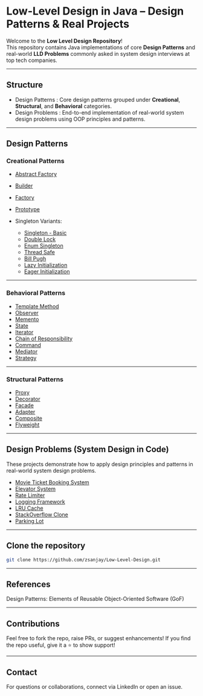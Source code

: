 # Low-Level Design in Java – Design Patterns & Real Projects 

Welcome to the **Low Level Design Repository**!  
This repository contains Java implementations of core **Design Patterns** and real-world **LLD Problems** commonly asked in system design interviews at top tech companies.

---

## Structure

- Design Patterns : Core design patterns grouped under **Creational**, **Structural**, and **Behavioral** categories.
- Design Problems : End-to-end implementation of real-world system design problems using OOP principles and patterns.

---

## Design Patterns

### Creational Patterns

- [Abstract Factory](https://github.com/zsanjay/Low-Level-Design/tree/main/src/main/java/org/sanjay/lld/design/patterns/creational/abstractfactory)
- [Builder](https://github.com/zsanjay/Low-Level-Design/tree/main/src/main/java/org/sanjay/lld/design/patterns/creational/builder)
- [Factory](https://github.com/zsanjay/Low-Level-Design/tree/main/src/main/java/org/sanjay/lld/design/patterns/creational/factory)
- [Prototype](https://github.com/zsanjay/Low-Level-Design/tree/main/src/main/java/org/sanjay/lld/design/patterns/creational/prototype)
  
- Singleton Variants:
  - [Singleton - Basic](https://github.com/zsanjay/Low-Level-Design/tree/main/src/main/java/org/sanjay/lld/design/patterns/creational/singleton)
  - [Double Lock](https://github.com/zsanjay/Low-Level-Design/tree/main/src/main/java/org/sanjay/lld/design/patterns/creational/singleton/doubleLock)
  - [Enum Singleton](https://github.com/zsanjay/Low-Level-Design/tree/main/src/main/java/org/sanjay/lld/design/patterns/creational/singleton/enumSingleton)
  - [Thread Safe](https://github.com/zsanjay/Low-Level-Design/tree/main/src/main/java/org/sanjay/lld/design/patterns/creational/singleton/threadsafe)
  - [Bill Pugh](https://github.com/zsanjay/Low-Level-Design/tree/main/src/main/java/org/sanjay/lld/design/patterns/creational/singleton/billPugh)
  - [Lazy Initialization](https://github.com/zsanjay/Low-Level-Design/tree/main/src/main/java/org/sanjay/lld/design/patterns/creational/singleton/lazy)
  - [Eager Initialization](https://github.com/zsanjay/Low-Level-Design/tree/main/src/main/java/org/sanjay/lld/design/patterns/creational/singleton/eager)

---

### Behavioral Patterns

- [Template Method](https://github.com/zsanjay/Low-Level-Design/tree/main/src/main/java/org/sanjay/lld/design/patterns/behavioral/template_method)
- [Observer](https://github.com/zsanjay/Low-Level-Design/tree/main/src/main/java/org/sanjay/lld/design/patterns/behavioral/observer/observer)
- [Memento](https://github.com/zsanjay/Low-Level-Design/tree/main/src/main/java/org/sanjay/lld/design/patterns/behavioral/memento)
- [State](https://github.com/zsanjay/Low-Level-Design/tree/main/src/main/java/org/sanjay/lld/design/patterns/behavioral/state)
- [Iterator](https://github.com/zsanjay/Low-Level-Design/tree/main/src/main/java/org/sanjay/lld/design/patterns/behavioral/iterator)
- [Chain of Responsibility](https://github.com/zsanjay/Low-Level-Design/tree/main/src/main/java/org/sanjay/lld/design/patterns/behavioral/chainofresponsibility)
- [Command](https://github.com/zsanjay/Low-Level-Design/tree/main/src/main/java/org/sanjay/lld/design/patterns/behavioral/command)
- [Mediator](https://github.com/zsanjay/Low-Level-Design/tree/main/src/main/java/org/sanjay/lld/design/patterns/behavioral/mediator)
- [Strategy](https://github.com/zsanjay/Low-Level-Design/tree/main/src/main/java/org/sanjay/lld/design/patterns/behavioral/strategy)

---

### Structural Patterns

- [Proxy](https://github.com/zsanjay/Low-Level-Design/tree/main/src/main/java/org/sanjay/lld/design/patterns/structural/proxy)
- [Decorator](https://github.com/zsanjay/Low-Level-Design/tree/main/src/main/java/org/sanjay/lld/design/patterns/structural/decorator)
- [Facade](https://github.com/zsanjay/Low-Level-Design/tree/main/src/main/java/org/sanjay/lld/design/patterns/structural/facade)
- [Adapter](https://github.com/zsanjay/Low-Level-Design/tree/main/src/main/java/org/sanjay/lld/design/patterns/structural/adapter)
- [Composite](https://github.com/zsanjay/Low-Level-Design/tree/main/src/main/java/org/sanjay/lld/design/patterns/structural/composite)
- [Flyweight](https://github.com/zsanjay/Low-Level-Design/tree/main/src/main/java/org/sanjay/lld/design/patterns/structural/flyweight)

---

## Design Problems (System Design in Code)

These projects demonstrate how to apply design principles and patterns in real-world system design problems.

- [Movie Ticket Booking System](https://github.com/zsanjay/Low-Level-Design/tree/main/src/main/java/org/sanjay/lld/design/problems/movie_ticket_booking_system)
- [Elevator System](https://github.com/zsanjay/Low-Level-Design/tree/main/src/main/java/org/sanjay/lld/design/problems/elevatorsystem)
- [Rate Limiter](https://github.com/zsanjay/Low-Level-Design/tree/main/src/main/java/org/sanjay/lld/design/problems/ratelimiter)
- [Logging Framework](https://github.com/zsanjay/Low-Level-Design/tree/main/src/main/java/org/sanjay/lld/design/problems/logging_framework)
- [LRU Cache](https://github.com/zsanjay/Low-Level-Design/tree/main/src/main/java/org/sanjay/lld/design/problems/lru_cache)
- [StackOverflow Clone](https://github.com/zsanjay/Low-Level-Design/tree/main/src/main/java/org/sanjay/lld/design/problems/stackoverflow)
- [Parking Lot](https://github.com/zsanjay/Low-Level-Design/tree/main/src/main/java/org/sanjay/lld/design/problems/parkinglot)

---

## Clone the repository

   ```bash
   git clone https://github.com/zsanjay/Low-Level-Design.git
```
----

## References

Design Patterns: Elements of Reusable Object-Oriented Software (GoF)

----

## Contributions

Feel free to fork the repo, raise PRs, or suggest enhancements!
If you find the repo useful, give it a ⭐ to show support!

----

## Contact

For questions or collaborations, connect via LinkedIn or open an issue.
